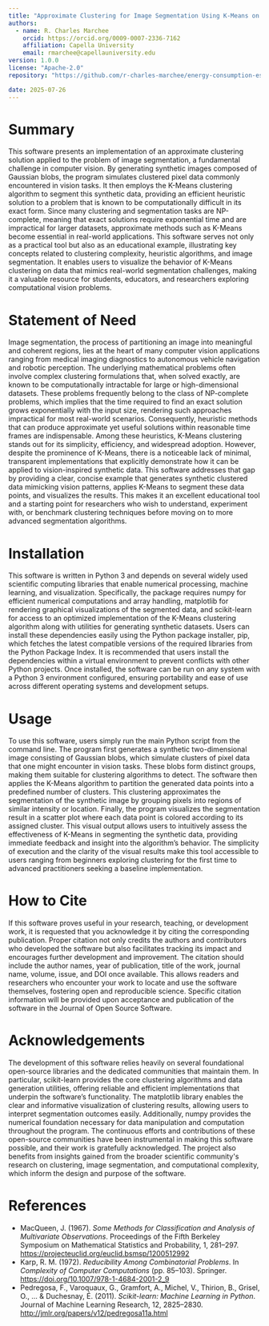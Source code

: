 ```yaml
---
title: "Approximate Clustering for Image Segmentation Using K-Means on Synthetic Data"
authors:
  - name: R. Charles Marchee
    orcid: https://orcid.org/0009-0007-2336-7162
    affiliation: Capella University
    email: rmarchee@capellauniversity.edu
version: 1.0.0
license: "Apache‑2.0"
repository: "https://github.com/r-charles-marchee/energy-consumption-estimator-for-small-scale-computing-systems"

date: 2025-07-26
---
```



# Summary

This software presents an implementation of an approximate clustering solution applied to the problem of image segmentation, a fundamental challenge in computer vision. By generating synthetic images composed of Gaussian blobs, the program simulates clustered pixel data commonly encountered in vision tasks. It then employs the K-Means clustering algorithm to segment this synthetic data, providing an efficient heuristic solution to a problem that is known to be computationally difficult in its exact form. Since many clustering and segmentation tasks are NP-complete, meaning that exact solutions require exponential time and are impractical for larger datasets, approximate methods such as K-Means become essential in real-world applications. This software serves not only as a practical tool but also as an educational example, illustrating key concepts related to clustering complexity, heuristic algorithms, and image segmentation. It enables users to visualize the behavior of K-Means clustering on data that mimics real-world segmentation challenges, making it a valuable resource for students, educators, and researchers exploring computational vision problems.

# Statement of Need

Image segmentation, the process of partitioning an image into meaningful and coherent regions, lies at the heart of many computer vision applications ranging from medical imaging diagnostics to autonomous vehicle navigation and robotic perception. The underlying mathematical problems often involve complex clustering formulations that, when solved exactly, are known to be computationally intractable for large or high-dimensional datasets. These problems frequently belong to the class of NP-complete problems, which implies that the time required to find an exact solution grows exponentially with the input size, rendering such approaches impractical for most real-world scenarios. Consequently, heuristic methods that can produce approximate yet useful solutions within reasonable time frames are indispensable. Among these heuristics, K-Means clustering stands out for its simplicity, efficiency, and widespread adoption. However, despite the prominence of K-Means, there is a noticeable lack of minimal, transparent implementations that explicitly demonstrate how it can be applied to vision-inspired synthetic data. This software addresses that gap by providing a clear, concise example that generates synthetic clustered data mimicking vision patterns, applies K-Means to segment these data points, and visualizes the results. This makes it an excellent educational tool and a starting point for researchers who wish to understand, experiment with, or benchmark clustering techniques before moving on to more advanced segmentation algorithms.

# Installation

This software is written in Python 3 and depends on several widely used scientific computing libraries that enable numerical processing, machine learning, and visualization. Specifically, the package requires numpy for efficient numerical computations and array handling, matplotlib for rendering graphical visualizations of the segmented data, and scikit-learn for access to an optimized implementation of the K-Means clustering algorithm along with utilities for generating synthetic datasets. Users can install these dependencies easily using the Python package installer, pip, which fetches the latest compatible versions of the required libraries from the Python Package Index. It is recommended that users install the dependencies within a virtual environment to prevent conflicts with other Python projects. Once installed, the software can be run on any system with a Python 3 environment configured, ensuring portability and ease of use across different operating systems and development setups.

# Usage

To use this software, users simply run the main Python script from the command line. The program first generates a synthetic two-dimensional image consisting of Gaussian blobs, which simulate clusters of pixel data that one might encounter in vision tasks. These blobs form distinct groups, making them suitable for clustering algorithms to detect. The software then applies the K-Means algorithm to partition the generated data points into a predefined number of clusters. This clustering approximates the segmentation of the synthetic image by grouping pixels into regions of similar intensity or location. Finally, the program visualizes the segmentation result in a scatter plot where each data point is colored according to its assigned cluster. This visual output allows users to intuitively assess the effectiveness of K-Means in segmenting the synthetic data, providing immediate feedback and insight into the algorithm’s behavior. The simplicity of execution and the clarity of the visual results make this tool accessible to users ranging from beginners exploring clustering for the first time to advanced practitioners seeking a baseline implementation.

# How to Cite

If this software proves useful in your research, teaching, or development work, it is requested that you acknowledge it by citing the corresponding publication. Proper citation not only credits the authors and contributors who developed the software but also facilitates tracking its impact and encourages further development and improvement. The citation should include the author names, year of publication, title of the work, journal name, volume, issue, and DOI once available. This allows readers and researchers who encounter your work to locate and use the software themselves, fostering open and reproducible science. Specific citation information will be provided upon acceptance and publication of the software in the Journal of Open Source Software.

# Acknowledgements

The development of this software relies heavily on several foundational open-source libraries and the dedicated communities that maintain them. In particular, scikit-learn provides the core clustering algorithms and data generation utilities, offering reliable and efficient implementations that underpin the software’s functionality. The matplotlib library enables the clear and informative visualization of clustering results, allowing users to interpret segmentation outcomes easily. Additionally, numpy provides the numerical foundation necessary for data manipulation and computation throughout the program. The continuous efforts and contributions of these open-source communities have been instrumental in making this software possible, and their work is gratefully acknowledged. The project also benefits from insights gained from the broader scientific community's research on clustering, image segmentation, and computational complexity, which inform the design and purpose of the software.

# References

- MacQueen, J. (1967). *Some Methods for Classification and Analysis of Multivariate Observations*. Proceedings of the Fifth Berkeley Symposium on Mathematical Statistics and Probability, 1, 281–297. https://projecteuclid.org/euclid.bsmsp/1200512992  
- Karp, R. M. (1972). *Reducibility Among Combinatorial Problems*. In *Complexity of Computer Computations* (pp. 85–103). Springer. https://doi.org/10.1007/978-1-4684-2001-2_9  
- Pedregosa, F., Varoquaux, G., Gramfort, A., Michel, V., Thirion, B., Grisel, O., ... & Duchesnay, É. (2011). *Scikit-learn: Machine Learning in Python*. Journal of Machine Learning Research, 12, 2825–2830. http://jmlr.org/papers/v12/pedregosa11a.html
